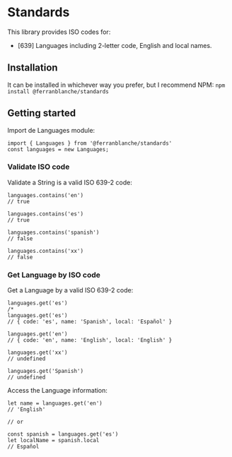 # Standards
This library provides ISO codes for:
- [639] Languages including 2-letter code, English and local names.

## Installation
It can be installed in whichever way you prefer, but I recommend NPM:
`npm install @ferranblanche/standards`

## Getting started
Import de Languages module:
```
import { Languages } from '@ferranblanche/standards'
const languages = new Languages;
```

### Validate ISO code
Validate a String is a valid ISO 639-2 code:
```
languages.contains('en')
// true

languages.contains('es')
// true

languages.contains('spanish')
// false

languages.contains('xx')
// false
```

### Get Language by ISO code
Get a Language by a valid ISO 639-2 code:
```
languages.get('es')
/*
languages.get('es')
// { code: 'es', name: 'Spanish', local: 'Español' }

languages.get('en')
// { code: 'en', name: 'English', local: 'English' }

languages.get('xx')
// undefined

languages.get('Spanish')
// undefined

```

Access the Language information:
```
let name = languages.get('en')
// 'English'

// or

const spanish = languages.get('es')
let localName = spanish.local
// Español
```

